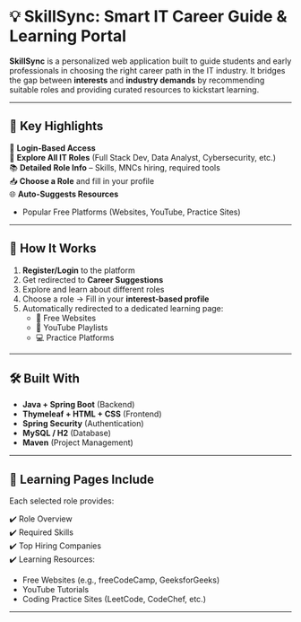 # 💡 SkillSync: Smart IT Career Guide & Learning Portal

**SkillSync** is a personalized web application built to guide students and early professionals in choosing the right career path in the IT industry. It bridges the gap between **interests** and **industry demands** by recommending suitable roles and providing curated resources to kickstart learning.

---

## 🚀 Key Highlights

🔐 **Login-Based Access**  
🎯 **Explore All IT Roles** (Full Stack Dev, Data Analyst, Cybersecurity, etc.)  
📚 **Detailed Role Info** – Skills, MNCs hiring, required tools  
📥 **Choose a Role** and fill in your profile  
🌐 **Auto-Suggests Resources**  
- Popular Free Platforms (Websites, YouTube, Practice Sites)

---

## 👤 How It Works

1. **Register/Login** to the platform
2. Get redirected to **Career Suggestions**
3. Explore and learn about different roles
4. Choose a role → Fill in your **interest-based profile**
5. Automatically redirected to a dedicated learning page:
   - 📘 Free Websites
   - 🎥 YouTube Playlists
   - 💻 Practice Platforms

---

## 🛠 Built With

- **Java + Spring Boot** (Backend)
- **Thymeleaf + HTML + CSS** (Frontend)
- **Spring Security** (Authentication)
- **MySQL / H2** (Database)
- **Maven** (Project Management)

---

## 🧠 Learning Pages Include

Each selected role provides:

✔️ Role Overview  
✔️ Required Skills  
✔️ Top Hiring Companies  
✔️ Learning Resources:  
   - Free Websites (e.g., freeCodeCamp, GeeksforGeeks)  
   - YouTube Tutorials  
   - Coding Practice Sites (LeetCode, CodeChef, etc.)

---


